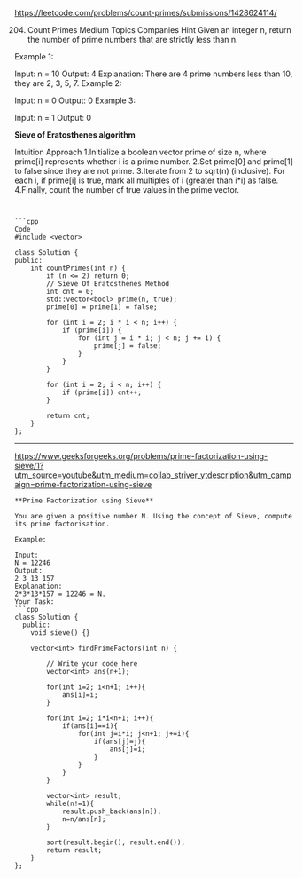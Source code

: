 https://leetcode.com/problems/count-primes/submissions/1428624114/

204. Count Primes
Medium
Topics
Companies
Hint
Given an integer n, return the number of prime numbers that are strictly less than n.

 

Example 1:

Input: n = 10
Output: 4
Explanation: There are 4 prime numbers less than 10, they are 2, 3, 5, 7.
Example 2:

Input: n = 0
Output: 0
Example 3:

Input: n = 1
Output: 0

**Sieve of Eratosthenes algorithm**


Intuition
Approach
1.Initialize a boolean vector prime of size n, where prime[i] represents whether i is a prime number.
2.Set prime[0] and prime[1] to false since they are not prime.
3.Iterate from 2 to sqrt(n) (inclusive). For each i, if prime[i] is true, mark all multiples of i (greater than i*i) as false.
4.Finally, count the number of true values in the prime vector.
```


```cpp
Code
#include <vector>

class Solution {
public:
    int countPrimes(int n) {
        if (n <= 2) return 0; 
        // Sieve Of Eratosthenes Method
        int cnt = 0;
        std::vector<bool> prime(n, true); 
        prime[0] = prime[1] = false;
        
        for (int i = 2; i * i < n; i++) {
            if (prime[i]) {
                for (int j = i * i; j < n; j += i) {
                    prime[j] = false;
                }
            }
        }
        
        for (int i = 2; i < n; i++) {
            if (prime[i]) cnt++;
        }
        
        return cnt;
    }
};

```

---

https://www.geeksforgeeks.org/problems/prime-factorization-using-sieve/1?utm_source=youtube&utm_medium=collab_striver_ytdescription&utm_campaign=prime-factorization-using-sieve
```
**Prime Factorization using Sieve**

You are given a positive number N. Using the concept of Sieve, compute its prime factorisation.

Example:

Input: 
N = 12246
Output: 
2 3 13 157
Explanation: 
2*3*13*157 = 12246 = N.
Your Task:
```cpp
class Solution {
  public:
    void sieve() {}

    vector<int> findPrimeFactors(int n) {

        // Write your code here
        vector<int> ans(n+1);
        
        for(int i=2; i<n+1; i++){
            ans[i]=i;
        }
        
        for(int i=2; i*i<n+1; i++){
            if(ans[i]==i){
                for(int j=i*i; j<n+1; j+=i){
                    if(ans[j]=j){
                        ans[j]=i;
                    }
                }
            }
        }
        
        vector<int> result;
        while(n!=1){
            result.push_back(ans[n]);
            n=n/ans[n];
        }
        
        sort(result.begin(), result.end());
        return result;
    }
};


```
